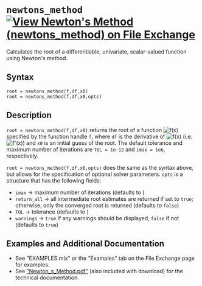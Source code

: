 # `newtons_method` [![View Newton's Method (newtons_method) on File Exchange](https://www.mathworks.com/matlabcentral/images/matlab-file-exchange.svg)](https://www.mathworks.com/matlabcentral/fileexchange/85735-newton-s-method-newtons_method)

Calculates the root of a differentiable, univariate, scalar-valued function using Newton's method.


## Syntax

`root = newtons_method(f,df,x0)`\
`root = newtons_method(f,df,x0,opts)`


## Description

`root = newtons_method(f,df,x0)` returns the root of a function <img src="https://latex.codecogs.com/svg.latex?\inline&space;f(x)" title="f(x)" /> specified by the function handle `f`, where `df` is the derivative of <img src="https://latex.codecogs.com/svg.latex?\inline&space;f(x)" title="f(x)" /> (i.e. <img src="https://latex.codecogs.com/svg.latex?\inline&space;f'(x)" title="f'(x)" />) and `x0` is an initial guess of the root. The default tolerance and maximum number of iterations are `TOL = 1e-12` and `imax = 1e6`, respectively.

`root = newtons_method(f,df,x0,opts)` does the same as the syntax above, but allows for the specification of optional solver parameters. `opts` is a structure that has the following fields:
   - `imax` &rightarrow; maximum number of iterations (defaults to <img src="https://latex.codecogs.com/svg.latex?\inline&space;10^{6}" title="" />)
   - `return_all` &rightarrow; all intermediate root estimates are returned if set to `true`; otherwise, only the converged root is returned (defaults to `false`)
   - `TOL` &rightarrow; tolerance (defaults to <img src="https://latex.codecogs.com/svg.latex?\inline&space;10^{-12}" title="" />)
   - `warnings` &rightarrow; `true` if any warnings should be displayed, `false` if not (defaults to `true`)



## Examples and Additional Documentation

   - See "EXAMPLES.mlx" or the "Examples" tab on the File Exchange page for examples. 
   - See ["Newton_s_Method.pdf"](https://tamaskis.github.io/documentation/Newton_s_Method.pdf) (also included with download) for the technical documentation.
